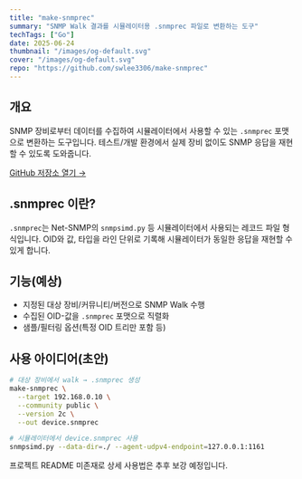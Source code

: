 ```yaml
---
title: "make-snmprec"
summary: "SNMP Walk 결과를 시뮬레이터용 .snmprec 파일로 변환하는 도구"
techTags: ["Go"]
date: 2025-06-24
thumbnail: "/images/og-default.svg"
cover: "/images/og-default.svg"
repo: "https://github.com/swlee3306/make-snmprec"
---
```


## 개요

SNMP 장비로부터 데이터를 수집하여 시뮬레이터에서 사용할 수 있는 `.snmprec` 포맷으로 변환하는 도구입니다. 테스트/개발 환경에서 실제 장비 없이도 SNMP 응답을 재현할 수 있도록 도와줍니다.

<a class="btn" href="https://github.com/swlee3306/make-snmprec" target="_blank" rel="noopener">GitHub 저장소 열기 →</a>

## .snmprec 이란?

`.snmprec`는 Net-SNMP의 `snmpsimd.py` 등 시뮬레이터에서 사용되는 레코드 파일 형식입니다. OID와 값, 타입을 라인 단위로 기록해 시뮬레이터가 동일한 응답을 재현할 수 있게 합니다.

## 기능(예상)

- 지정된 대상 장비/커뮤니티/버전으로 SNMP Walk 수행
- 수집된 OID-값을 `.snmprec` 포맷으로 직렬화
- 샘플/필터링 옵션(특정 OID 트리만 포함 등)

## 사용 아이디어(초안)

```bash
# 대상 장비에서 walk → .snmprec 생성
make-snmprec \
  --target 192.168.0.10 \
  --community public \
  --version 2c \
  --out device.snmprec

# 시뮬레이터에서 device.snmprec 사용
snmpsimd.py --data-dir=./ --agent-udpv4-endpoint=127.0.0.1:1161
```

프로젝트 README 미존재로 상세 사용법은 추후 보강 예정입니다.
